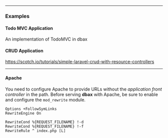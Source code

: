 ----

### Examples 

#### Todo MVC Application
An implementation of TodoMVC in dbax

#### CRUD Application
https://scotch.io/tutorials/simple-laravel-crud-with-resource-controllers


----


#### Apache

You need to configure Apache to provide URLs without the *application front controller* in the path. Before serving **dbax** with Apache, be sure to enable and configure the `mod_rewrite` module.

```
Options +FollowSymLinks
RewriteEngine On

RewriteCond %{REQUEST_FILENAME} !-d
RewriteCond %{REQUEST_FILENAME} !-f
RewriteRule ^ index.php [L]
```

